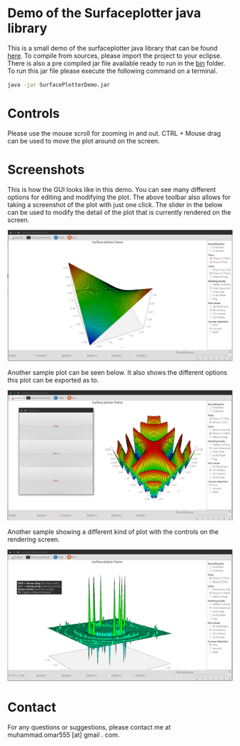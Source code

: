 # Demo of the Surfaceplotter java library

This is a small demo of the surfaceplotter java library that can be found [here](https://code.google.com/archive/p/surfaceplotter/).
To compile from sources, please import the project to your eclipse. There is also a pre compiled jar file available ready to run in the [bin](https://github.com/musaeed/SurfacePlotterDemo/tree/master/bin) folder. To run this jar file please execute the following command on a terminal.

```bash
java -jar SurfacePlotterDemo.jar
```
# Controls
Please use the mouse scroll for zooming in and out. CTRL + Mouse drag can be used to move the plot around on the screen.

# Screenshots

This is how the GUI looks like in this demo. You can see many different options for editing and modifying the plot. The above toolbar also allows for taking a screenshot of the plot with just one click. The slider in the below can be used to modify the detail of the plot that is currently rendered on the screen.

![enter image description here](https://raw.githubusercontent.com/musaeed/SurfacePlotterDemo/master/screenshots/sc1Untitled.png)

Another sample plot can be seen below. It also shows the different options this plot can be exported as to.

![enter image description here](https://raw.githubusercontent.com/musaeed/SurfacePlotterDemo/master/screenshots/sc2.png)

Another sample showing a different kind of plot with the controls on the rendering screen.

![enter image description here](https://raw.githubusercontent.com/musaeed/SurfacePlotterDemo/master/screenshots/sc3.png)

# Contact

For any questions or suggestions, please contact me at muhammad.omar555 [at] gmail . com.